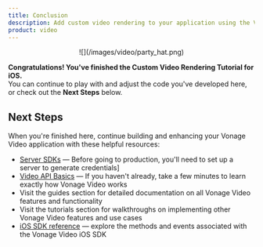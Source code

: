 ```yaml
---
title: Conclusion
description: Add custom video rendering to your application using the Vonage Video API.
product: video
---
```


<center>![](/images/video/party_hat.png)</center>

**Congratulations! You've finished the Custom Video Rendering Tutorial for iOS.**  
You can continue to play with and adjust the code you've developed here, or check out the **Next Steps** below.

## Next Steps

When you're finished here, continue building and enhancing your Vonage Video application with these helpful resources:

* [Server SDKs](/video/server-sdks/overview) — Before going to production, you'll need to set up a server to generate credentials]
* [Video API Basics](/video/overview) — If you haven't already, take a few minutes to learn exactly how Vonage Video works
* Visit the guides section for detailed documentation on all Vonage Video features and functionality
* Visit the tutorials section for walkthroughs on implementing other Vonage Video features and use cases
* [iOS SDK reference](/sdk/stitch/video-ios-reference/) — explore the methods and events associated with the Vonage Video iOS SDK


